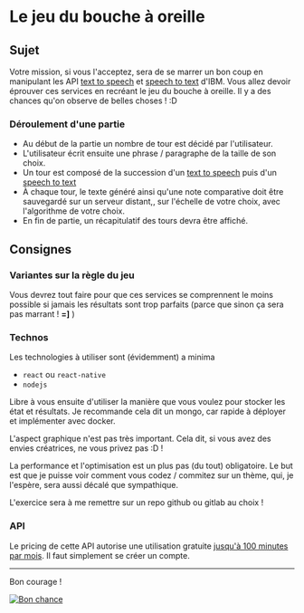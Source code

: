 # Le jeu du bouche à oreille

## Sujet

Votre mission, si vous l'acceptez, sera de se marrer un bon coup en manipulant les API [text to speech](https://www.ibm.com/watson/services/text-to-speech/) et [speech to text](https://www.ibm.com/watson/services/speech-to-text/) d'IBM.
Vous allez devoir éprouver ces services en recréant le jeu du bouche à oreille. 
Il y a des chances qu'on observe de belles choses ! :D

### Déroulement d'une partie

- Au début de la partie un nombre de tour est décidé par l'utilisateur.
- L'utilisateur écrit ensuite une phrase / paragraphe de la taille de son choix.
- Un tour est composé de la succession d'un [text to speech](https://www.ibm.com/watson/services/text-to-speech/) puis d'un [speech to text](https://www.ibm.com/watson/services/speech-to-text/)
- À chaque tour, le texte généré ainsi qu'une note comparative doit être sauvegardé sur un serveur distant,, sur l'échelle de votre choix, avec l'algorithme de votre choix.
- En fin de partie, un récapitulatif des tours devra être affiché.

## Consignes

### Variantes sur la règle du jeu

Vous devrez tout faire pour que ces services se comprennent le moins possible si jamais les résultats sont trop parfaits (parce que sinon ça sera pas marrant ! **=]** )

### Technos

Les technologies à utiliser sont (évidemment)  a minima

- `react` ou `react-native`
- `nodejs`

Libre à vous ensuite d'utiliser la manière que vous voulez pour stocker les état et résultats.
Je recommande cela dit un mongo, car rapide à déployer et implémenter avec docker.

L'aspect graphique n'est pas très important. Cela dit, si vous avez des envies créatrices, ne vous privez pas :D !

La performance et l'optimisation est un plus pas (du tout) obligatoire. Le but est que je puisse voir comment vous codez / commitez sur un thème, qui, je l'espère, sera aussi décalé que sympathique.

L'exercice sera à me remettre sur un repo github ou gitlab au choix !

### API

Le pricing de cette API autorise une utilisation gratuite [jusqu'à 100 minutes par mois](https://www.ibm.com/cloud/watson-speech-to-text/pricing). Il faut simplement se créer un compte.

---

Bon courage !

[![Bon chance](https://img.youtube.com/vi/7OGpsoJ1kwk/0.jpg)](https://www.youtube.com/watch?v=7OGpsoJ1kwk)

